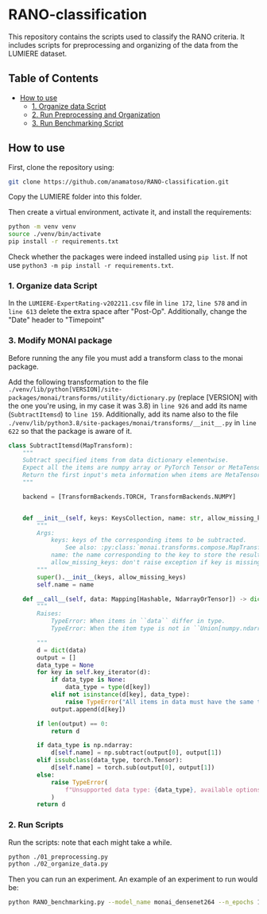 # RANO-classification <!-- omit from toc -->

This repository contains the scripts used to classify the RANO criteria. 
It includes scripts for preprocessing and organizing of the data from the LUMIERE dataset.

## Table of Contents <!-- omit from toc -->
- [How to use](#how-to-use)
  - [1. Organize data Script](#1-organize-data-script)
  - [2. Run Preprocessing and Organization](#2-run-preprocessing-and-organization)
  - [3. Run Benchmarking Script](#3-run-benchmarking-script)


## How to use

First, clone the repository using:
```bash
git clone https://github.com/anamatoso/RANO-classification.git
```

Copy the LUMIERE folder into this folder.

Then create a virtual environment, activate it, and install the requirements:
```bash
python -m venv venv
source ./venv/bin/activate
pip install -r requirements.txt
```
Check whether the packages were indeed installed using `pip list`. If not use `python3 -m pip install -r requirements.txt`.

### 1. Organize data Script

In the `LUMIERE-ExpertRating-v202211.csv` file in `line 172`, `line 578` and in `line 613` delete the extra space after "Post-Op". Additionally, change the "Date" header to "Timepoint"

### 3. Modify MONAI package

Before running the any file you must add a transform class to the monai package.

Add the following transformation to the file `./venv/lib/python[VERSION]/site-packages/monai/transforms/utility/dictionary.py` (replace [VERSION] with the one you're using, in my case it was 3.8) in `line 926` and add its name (`SubtractItemsd`) to `line 159`. Additionally, add its name also to the file `./venv/lib/python3.8/site-packages/monai/transforms/__init__.py` in `line 622` so that the package is aware of it.

```python
class SubtractItemsd(MapTransform):
    """
    Subtract specified items from data dictionary elementwise.
    Expect all the items are numpy array or PyTorch Tensor or MetaTensor.
    Return the first input's meta information when items are MetaTensor.
    """

    backend = [TransformBackends.TORCH, TransformBackends.NUMPY]


    def __init__(self, keys: KeysCollection, name: str, allow_missing_keys: bool = False) -> None:
        """
        Args:
            keys: keys of the corresponding items to be subtracted.
                See also: :py:class:`monai.transforms.compose.MapTransform`
            name: the name corresponding to the key to store the resulting data.
            allow_missing_keys: don't raise exception if key is missing.
        """
        super().__init__(keys, allow_missing_keys)
        self.name = name

    def __call__(self, data: Mapping[Hashable, NdarrayOrTensor]) -> dict[Hashable, NdarrayOrTensor]:
        """
        Raises:
            TypeError: When items in ``data`` differ in type.
            TypeError: When the item type is not in ``Union[numpy.ndarray, torch.Tensor, MetaTensor]``.

        """
        d = dict(data)
        output = []
        data_type = None
        for key in self.key_iterator(d):
            if data_type is None:
                data_type = type(d[key])
            elif not isinstance(d[key], data_type):
                raise TypeError("All items in data must have the same type.")
            output.append(d[key])

        if len(output) == 0:
            return d

        if data_type is np.ndarray:
            d[self.name] = np.subtract(output[0], output[1])
        elif issubclass(data_type, torch.Tensor):  
            d[self.name] = torch.sub(output[0], output[1])
        else:
            raise TypeError(
                f"Unsupported data type: {data_type}, available options are (numpy.ndarray, torch.Tensor, MetaTensor)."
            )
        return d
```

### 2. Run Scripts

Run the scripts: note that each might take a while.
```bash
python ./01_preprocessing.py
python ./02_organize_data.py
```

Then you can run an experiment. An example of an experiment to run would be:

```bash
python RANO_benchmarking.py --model_name monai_densenet264 --n_epochs 100 --decrease_LR --stop_decrease --mods_keep T1,T2,FLAIR
```
